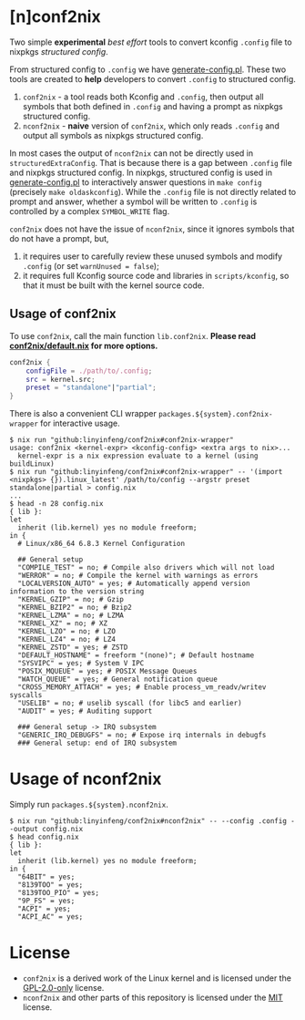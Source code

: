 # [n]conf2nix

Two simple **experimental** _best effort_ tools to convert kconfig `.config` file to nixpkgs _structured config_.

From structured config to `.config` we have [generate-config.pl](https://github.com/NixOS/nixpkgs/blob/master/pkgs/os-specific/linux/kernel/generate-config.pl). These two tools are created to **help** developers to convert `.config` to structured config.

1. `conf2nix` - a tool reads both Kconfig and `.config`, then output all symbols that both defined in `.config` and having a prompt as nixpkgs structured config.
2. `nconf2nix` - **naive** version of `conf2nix`, which only reads `.config` and output all symbols as nixpkgs structured config.

In most cases the output of `nconf2nix` can not be directly used in `structuredExtraConfig`. That is because there is a gap between `.config` file and nixpkgs structured config. In nixpkgs, structured config is used in [generate-config.pl](https://github.com/NixOS/nixpkgs/blob/master/pkgs/os-specific/linux/kernel/generate-config.pl) to interactively answer questions in `make config` (precisely `make oldaskconfig`). While the `.config` file is not directly related to prompt and answer, whether a symbol will be written to `.config` is controlled by a complex `SYMBOL_WRITE` flag.

`conf2nix` does not have the issue of `nconf2nix`, since it ignores symbols that do not have a prompt, but,

1. it requires user to carefully review these unused symbols and modify `.config` (or set `warnUnused = false`);
2. it requires full Kconfig source code and libraries in `scripts/kconfig`, so that it must be built with the kernel source code.

## Usage of conf2nix

To use `conf2nix`, call the main function `lib.conf2nix`.
**Please read [conf2nix/default.nix](./conf2nix/default.nix) for more options.**

```nix
conf2nix {
    configFile = ./path/to/.config;
    src = kernel.src;
    preset = "standalone"|"partial";
}
```

There is also a convenient CLI wrapper `packages.${system}.conf2nix-wrapper` for interactive usage.

```console
$ nix run "github:linyinfeng/conf2nix#conf2nix-wrapper"
usage: conf2nix <kernel-expr> <kconfig-config> <extra args to nix>...
  kernel-expr is a nix expression evaluate to a kernel (using buildLinux)
$ nix run "github:linyinfeng/conf2nix#conf2nix-wrapper" -- '(import <nixpkgs> {}).linux_latest' /path/to/config --argstr preset standalone|partial > config.nix
...
$ head -n 28 config.nix
{ lib }:
let
  inherit (lib.kernel) yes no module freeform;
in {
  # Linux/x86_64 6.8.3 Kernel Configuration

  ## General setup
  "COMPILE_TEST" = no; # Compile also drivers which will not load
  "WERROR" = no; # Compile the kernel with warnings as errors
  "LOCALVERSION_AUTO" = yes; # Automatically append version information to the version string
  "KERNEL_GZIP" = no; # Gzip
  "KERNEL_BZIP2" = no; # Bzip2
  "KERNEL_LZMA" = no; # LZMA
  "KERNEL_XZ" = no; # XZ
  "KERNEL_LZO" = no; # LZO
  "KERNEL_LZ4" = no; # LZ4
  "KERNEL_ZSTD" = yes; # ZSTD
  "DEFAULT_HOSTNAME" = freeform "(none)"; # Default hostname
  "SYSVIPC" = yes; # System V IPC
  "POSIX_MQUEUE" = yes; # POSIX Message Queues
  "WATCH_QUEUE" = yes; # General notification queue
  "CROSS_MEMORY_ATTACH" = yes; # Enable process_vm_readv/writev syscalls
  "USELIB" = no; # uselib syscall (for libc5 and earlier)
  "AUDIT" = yes; # Auditing support

  ### General setup -> IRQ subsystem
  "GENERIC_IRQ_DEBUGFS" = no; # Expose irq internals in debugfs
  ### General setup: end of IRQ subsystem
```

# Usage of nconf2nix

Simply run `packages.${system}.nconf2nix`.

```console
$ nix run "github:linyinfeng/conf2nix#nconf2nix" -- --config .config --output config.nix
$ head config.nix
{ lib }:
let
  inherit (lib.kernel) yes no module freeform;
in {
  "64BIT" = yes;
  "8139TOO" = yes;
  "8139TOO_PIO" = yes;
  "9P_FS" = yes;
  "ACPI" = yes;
  "ACPI_AC" = yes;
```

# License

- `conf2nix` is a derived work of the Linux kernel and is licensed under the [GPL-2.0-only](./conf2nix/LICENSE) license.
- `nconf2nix` and other parts of this repository is licensed under the [MIT](./LICENSE) license.
